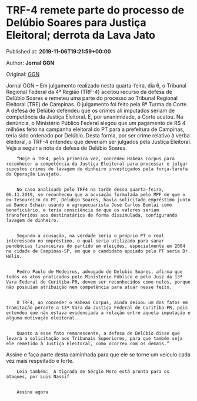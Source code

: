 
# TRF-4 remete parte do processo de Delúbio Soares para Justiça Eleitoral; derrota da Lava Jato

Published at: **2019-11-06T19:21:59+00:00**

Author: **Jornal GGN**

Original: [GGN](https://jornalggn.com.br/justica/trf-4-remete-parte-do-processo-de-delubio-soares-para-justica-eleitoral-derrota-da-lava-jato/)

Jornal GGN – Em julgamento realizado nesta quarta-feira, dia 6, o Tribunal Regional Federal da 4ª Região (TRF-4) aceitou recurso da defesa de Delúbio Soares e remeteu uma parte do processo ao Tribunal Regional Eleitoral (TRE) de Campinas. O julgamento foi feito pela 8ª Turma da Corte.
A defesa de Delúbio defendeu que os crimes ali imputados seriam de competência da Justiça Eleitoral. E, por unanimidade, a Corte acatou.
Na denúncia, o Ministério Público Federal alegou que um pagamento de R$ 4 milhões feito na campanha eleitoral do PT para a prefeitura de Campinas, teria sido ordenado por Delúbio. Desta forma, por ser crime relativo à verba eleitoral, o TRF-4 entendeu que deveriam ser julgados pela Justiça Eleitoral.
Veja a seguir a nota da defesa de Delúbio Soares.

        “Hoje o TRF4, pela primeira vez, concedeu Habeas Corpus para reconhecer a competência da Justiça Eleitoral para processar e julgar supostos crimes de lavagem de dinheiro investigados pela força-tarefa da Operação Lavajato.
      

        No caso analisado pelo TRF4 na tarde dessa quarta-feira, 06.11.2019, se reconheceu que a acusação formulada pelo MPF de que o ex-Tesoureiro do PT, Delubio Soares, havia solicitado empréstimo junto ao Banco Schain usando o agropecuarista José Carlos Bumlai como beneficiário, e teria consciência de que os valores seriam transferidos aos destinatários de forma dissimulada, configurando lavagem de dinheiro.
      

        Segundo a acusação, na verdade seria o próprio PT o real interessado no empréstimo, o qual seria utilizado para sanar pendências financeiras do partido em eleições, especialmente em 2004 na cidade de Campinas-SP, em que o candidato apoiado pelo PT seria Dr. Hélio.
      

        Pedro Paulo de Medeiros, advogado de Delubio Soares, afirma que todos os atos praticados pelo Ministerio Público e pelo Juiz da 13ª Vara Federal de Curitiba-PR, devem ser reconhecidos como nulos, porque não possuíam atribuição nem competência para atuar nesse feito.
      

        O TRF4, ao conceder o Habeas Corpus, ainda deixou um dos fatos em tramitação perante a 13ª Vara da Justiça Federal de Curitiba-PR, pois entendeu que não estava evidenciada a relação entre aquela imputação e alguma motivação eleitoral.
      

        Quanto a esse fato remanescente, a defesa de Delúbio disse que levará a solicitação aos Tribunais Superiores, para que também seja ele remetido à Justiça Eleitoral, como ocorreu com os demais.”
      
Assine e faça parte desta caminhada para que ele se torne um veículo cada vez mais respeitado e forte.

        Leia também:  A tigrada de Sérgio Moro está pronta para os ataques, por Luis Nassif
      

        Assine agora
      

